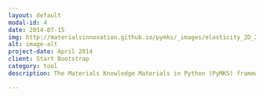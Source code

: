 ```yaml
---
layout: default
modal-id: 4
date: 2014-07-15
img: http://materialsinnovation.github.io/pymks/_images/elasticity_2D_24_0.png
alt: image-alt
project-date: April 2014
client: Start Bootstrap
category: tool
description: The Materials Knowledge Materials in Python (PyMKS) framework is an object oriented set of tools and examples written in Python that provide high level access to the MKS framework for rapid creation and analysis of structure-property-processing relationships. A short intoduction of how to use PyMKS is outlined below and example cases can be found in the examples section. Both code and example contributions are welcome.

---
```

